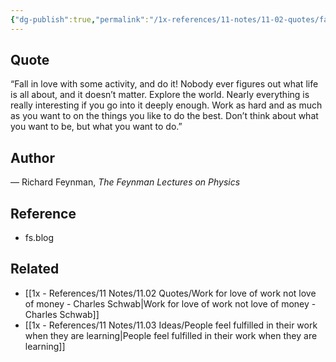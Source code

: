 ```yaml
---
{"dg-publish":true,"permalink":"/1x-references/11-notes/11-02-quotes/fall-in-love-with-some-activity-and-do-it-richard-feynmann/","title":"Fall in love with some activity, and do it - Richard Feynmann","created":"2024-06-10T14:10:02.894+03:00","updated":"2024-06-10T14:14:01.802+03:00"}
---
```



## Quote
“Fall in love with some activity, and do it! Nobody ever figures out what life is all about, and it doesn’t matter. Explore the world. Nearly everything is really interesting if you go into it deeply enough. Work as hard and as much as you want to on the things you like to do the best. Don’t think about what you want to be, but what you want to do.”

## Author
— Richard Feynman, _The Feynman Lectures on Physics_

## Reference
- fs.blog

## Related
- [[1x - References/11 Notes/11.02 Quotes/Work for love of work not love of money - Charles Schwab\|Work for love of work not love of money - Charles Schwab]]
- [[1x - References/11 Notes/11.03 Ideas/People feel fulfilled in their work when they are learning\|People feel fulfilled in their work when they are learning]]
